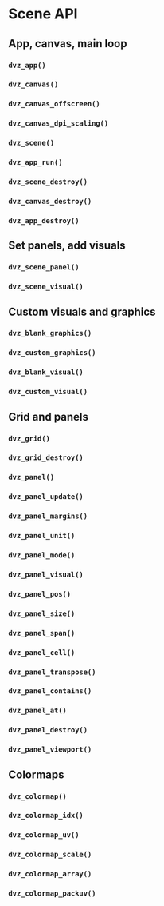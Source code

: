 # Scene API

## App, canvas, main loop

### `dvz_app()`

### `dvz_canvas()`
### `dvz_canvas_offscreen()`
### `dvz_canvas_dpi_scaling()`


### `dvz_scene()`

### `dvz_app_run()`

### `dvz_scene_destroy()`
### `dvz_canvas_destroy()`
### `dvz_app_destroy()`



## Set panels, add visuals

### `dvz_scene_panel()`
### `dvz_scene_visual()`



## Custom visuals and graphics

### `dvz_blank_graphics()`
### `dvz_custom_graphics()`

### `dvz_blank_visual()`
### `dvz_custom_visual()`



## Grid and panels

### `dvz_grid()`
### `dvz_grid_destroy()`

### `dvz_panel()`
### `dvz_panel_update()`
### `dvz_panel_margins()`
### `dvz_panel_unit()`
### `dvz_panel_mode()`
### `dvz_panel_visual()`
### `dvz_panel_pos()`
### `dvz_panel_size()`
### `dvz_panel_span()`
### `dvz_panel_cell()`
### `dvz_panel_transpose()`
### `dvz_panel_contains()`
### `dvz_panel_at()`
### `dvz_panel_destroy()`
### `dvz_panel_viewport()`



## Colormaps

### `dvz_colormap()`
### `dvz_colormap_idx()`
### `dvz_colormap_uv()`
### `dvz_colormap_scale()`
### `dvz_colormap_array()`
### `dvz_colormap_packuv()`

